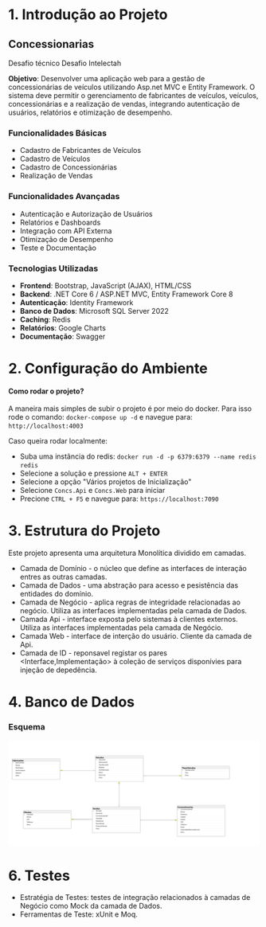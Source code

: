 # 1. Introdução ao Projeto
## Concessionarias

Desafio técnico Desafio Intelectah

**Objetivo**: Desenvolver uma aplicação web para a gestão de concessionárias de veículos utilizando
Asp.net MVC e Entity Framework. O sistema deve permitir o gerenciamento de fabricantes de veículos,
veículos, concessionárias e a realização de vendas, integrando autenticação de usuários, relatórios e
otimização de desempenho.


### Funcionalidades Básicas

* Cadastro de Fabricantes de Veículos
* Cadastro de Veículos
* Cadastro de Concessionárias
* Realização de Vendas

### Funcionalidades Avançadas

* Autenticação e Autorização de Usuários
* Relatórios e Dashboards
* Integração com API Externa
* Otimização de Desempenho
* Teste e Documentação

### Tecnologias Utilizadas

* **Frontend**: Bootstrap, JavaScript (AJAX), HTML/CSS
* **Backend**: .NET Core 6 / ASP.NET MVC, Entity Framework Core 8
* **Autenticação**: Identity Framework
* **Banco de Dados**: Microsoft SQL Server 2022
* **Caching**: Redis
* **Relatórios**: Google Charts 
* **Documentação**: Swagger

# 2. Configuração do Ambiente
#### Como rodar o projeto?

A maneira mais simples de subir o projeto é por meio do docker. Para isso rode o comando: `docker-compose up -d` e navegue para: `http://localhost:4003`

Caso queira rodar localmente:
* Suba uma instância do redis: `docker run -d -p 6379:6379 --name redis redis`
* Selecione a solução e pressione `ALT + ENTER`
* Selecione a opção "Vários projetos de Inicialização"
* Selecione `Concs.Api` e `Concs.Web` para iniciar
* Precione `CTRL + F5` e navegue para: `https://localhost:7090`

# 3. Estrutura do Projeto

Este projeto apresenta uma arquitetura Monolítica dividido em camadas.

* Camada de Domínio - o núcleo que define as interfaces de interação entres as outras camadas.
* Camada de Dados - uma abstração para acesso e pesistência das entidades do domínio.
* Camada de Negócio - aplica regras de integridade relacionadas ao negócio. Utiliza as interfaces implementadas pela camada de Dados.  
* Camada Api - interface exposta pelo sistemas à clientes externos. Utiliza as interfaces implementadas pela camada de Negócio. 
* Camada Web - interface de interção do usuário. Cliente da camada de Api. 
* Camada de ID - reponsavel registar os pares <Interface,Implementação> à coleção de serviços disponívies para injeção de depedência. 

# 4. Banco de Dados

### Esquema

![](Diagrama.png)

# 6. Testes

* Estratégia de Testes: testes de integração relacionados à camadas de Negócio como Mock da camada de Dados.
* Ferramentas de Teste: xUnit e Moq.